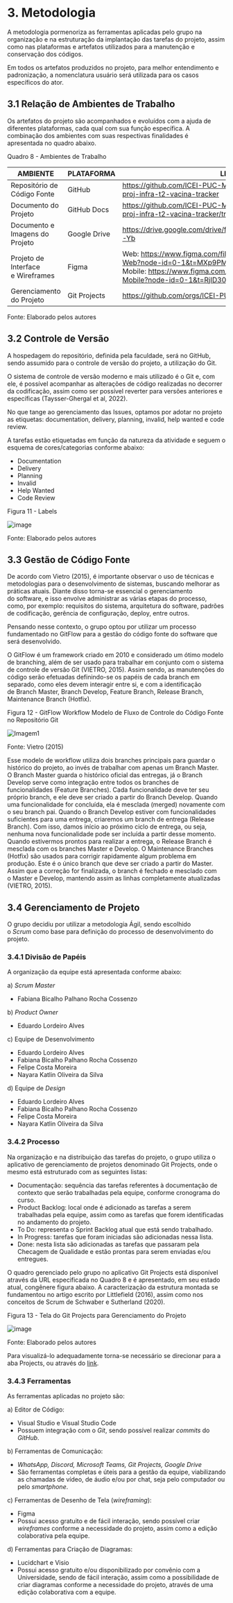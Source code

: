
# 3. Metodologia

A metodologia pormenoriza as ferramentas aplicadas pelo grupo na organização e na estruturação da implantação das tarefas do projeto, assim como nas plataformas e artefatos utilizados para a manutenção e conservação dos códigos.

Em todos os artefatos produzidos no projeto, para melhor entendimento e padronização, a nomenclatura usuário será utilizada para os casos específicos do ator.


## 3.1 Relação de Ambientes de Trabalho

Os artefatos do projeto são acompanhados e evoluídos com a ajuda de diferentes plataformas, cada qual com sua função específica. A combinação dos ambientes com suas respectivas finalidades é apresentada no quadro abaixo.

Quadro 8 - Ambientes de Trabalho

| AMBIENTE                         | PLATAFORMA   | LINK DE ACESSO |
|----------------------------------|--------------|----------------|
|Repositório de Código Fonte       | GitHub       | https://github.com/ICEI-PUC-Minas-PMV-ADS/pmv-ads-2023-1-e4-proj-infra-t2-vacina-tracker |
|Documento do Projeto              | GitHub Docs  | https://github.com/ICEI-PUC-Minas-PMV-ADS/pmv-ads-2023-1-e4-proj-infra-t2-vacina-tracker/tree/main/docs |
|Documento e Imagens do Projeto    | Google Drive | https://drive.google.com/drive/folders/19flSKVYBKsrLSF6V46qhVD_I4HdnY-Yb |
|Projeto de Interface e Wireframes | Figma        | Web: https://www.figma.com/file/ru3bhVXv6GM2N7Z0HaHhvq/Template-Web?node-id=0-1&t=MXp9PMxn8InUWeOQ-0 <br> Mobile: https://www.figma.com/file/ixeBUXHYrHZ7N2B52eaBUe/Template-Mobile?node-id=0-1&t=RjID30ZUc0UAVvXG-0 |
|Gerenciamento do Projeto          | Git Projects | https://github.com/orgs/ICEI-PUC-Minas-PMV-ADS/projects/235 |

Fonte: Elaborado pelos autores


## 3.2 Controle de Versão

A hospedagem do repositório, definida pela faculdade, será no GitHub, sendo assumido para o controle de versão do projeto, a utilização do Git. 

O sistema de controle de versão moderno e mais utilizado é o Git e, com ele, é possível acompanhar as alterações de código realizadas no decorrer da codificação, assim como ser possível reverter para versões anteriores e específicas (Taysser-Ghergal et al, 2022).

No que tange ao gerenciamento das Issues, optamos por adotar no projeto as etiquetas: documentation, delivery, planning, invalid, help wanted e code review.

A tarefas estão etiquetadas em função da natureza da atividade e seguem o esquema de cores/categorias conforme abaixo:

- Documentation
- Delivery
- Planning
- Invalid
- Help Wanted
- Code Review


Figura 11 - Labels

![image](https://user-images.githubusercontent.com/89549220/226082437-47cc7c26-ee4c-494c-8a07-e54ba17be8a0.png)

Fonte: Elaborado pelos autores


## 3.3 Gestão de Código Fonte

De acordo com Vietro (2015), é importante observar o uso de técnicas e metodologias para o desenvolvimento de sistemas, buscando melhorar as práticas atuais. Diante disso torna-se essencial o gerenciamento do software, e isso envolve administrar as várias etapas do processo, como, por exemplo: requisitos do sistema, arquitetura do software, padrões de codificação, gerência de configuração, deploy, entre outros.

Pensando nesse contexto, o grupo optou por utilizar um processo fundamentado no GitFlow para a gestão do código fonte do software que será desenvolvido.

O GitFlow é um framework criado em 2010 e considerado um ótimo modelo de branching, além de ser usado para trabalhar em conjunto com o sistema de controle de versão Git (VIETRO, 2015). Assim sendo, as manutenções do código serão efetuadas definindo-se os papéis de cada branch em separado, como eles devem interagir entre si, e com a identificação de Branch Master, Branch Develop, Feature Branch, Release Branch, Maintenance Branch (Hotfix).

Figura 12 - GitFlow Workflow Modelo de Fluxo de Controle do Código Fonte no Repositório Git

![Imagem1](https://user-images.githubusercontent.com/89549220/226082748-7891d5be-1822-4a87-a352-003bd21ba72f.png)

Fonte: Vietro (2015)


Esse modelo de workflow utiliza dois branches principais para guardar o histórico do projeto, ao invés de trabalhar com apenas um Branch Master. O Branch Master guarda o histórico oficial das entregas, já o Branch Develop serve como integração entre todos os branches de funcionalidades (Feature Branches). Cada funcionalidade deve ter seu próprio branch, e ele deve ser criado a partir do Branch Develop. Quando uma funcionalidade for concluída, ela é mesclada (merged) novamente com o seu branch pai. Quando o Branch Develop estiver com funcionalidades suficientes para uma entrega, criaremos um branch de entrega (Release Branch). Com isso, damos início ao próximo ciclo de entrega, ou seja, nenhuma nova funcionalidade pode ser incluída a partir desse momento. Quando estivermos prontos para realizar a entrega, o Release Branch é mesclada com os branches Master e Develop. O Maintenance Branches (Hotfix) são usados para corrigir rapidamente algum problema em produção. Este é o único branch que deve ser criado a partir do Master. Assim que a correção for finalizada, o branch é fechado e mesclado com o Master e Develop, mantendo assim as linhas completamente atualizadas (VIETRO, 2015).


## 3.4 Gerenciamento de Projeto

O grupo decidiu por utilizar a metodologia Ágil, sendo escolhido o _Scrum_ como base para definição do processo de desenvolvimento do projeto.

### 3.4.1 Divisão de Papéis

A organização da equipe está apresentada conforme abaixo:

a) _Scrum Master_
  *	Fabiana Bicalho Palhano Rocha Cossenzo

b) _Product Owner_
  * Eduardo Lordeiro Alves

c) Equipe de Desenvolvimento
  * Eduardo Lordeiro Alves
  * Fabiana Bicalho Palhano Rocha Cossenzo
  * Felipe Costa Moreira
  * Nayara Katlin Oliveira da Silva
  
d) Equipe de _Design_ 
  * Eduardo Lordeiro Alves
  * Fabiana Bicalho Palhano Rocha Cossenzo
  * Felipe Costa Moreira
  * Nayara Katlin Oliveira da Silva
  
  
### 3.4.2 Processo

Na organização e na distribuição das tarefas do projeto, o grupo utiliza o aplicativo de gerenciamento de projetos denominado Git Projects, onde o mesmo está estruturado com as seguintes listas:

- Documentação: sequência das tarefas referentes à documentação de contexto que serão trabalhadas pela equipe, conforme cronograma do curso.
- Product Backlog: local onde é adicionado as tarefas a serem trabalhadas pela equipe, assim como as tarefas que forem identificadas no andamento do projeto.
- To Do: representa o Sprint Backlog atual que está sendo trabalhado.
- In Progress: tarefas que foram iniciadas são adicionadas nessa lista.
- Done: nesta lista são adicionadas as tarefas que passaram pela Checagem de Qualidade e estão prontas para serem enviadas e/ou entregues.

O quadro gerenciado pelo grupo no aplicativo Git Projects está disponível através da URL especificada no Quadro 8 e é apresentado, em seu estado atual, congênere figura abaixo. A caracterização da estrutura montada se fundamentou no artigo escrito por Littlefield (2016), assim como nos conceitos de Scrum de Schwaber e Sutherland (2020).

Figura 13 - Tela do Git Projects para Gerenciamento do Projeto

![image](https://user-images.githubusercontent.com/89549220/230413909-d922c960-aad3-484e-b56a-6727e65d575c.png)

Fonte: Elaborado pelos autores

Para visualizá-lo adequadamente torna-se necessário se direcionar para a aba Projects, ou através do [link](https://github.com/orgs/ICEI-PUC-Minas-PMV-ADS/projects/235/views/1).


### 3.4.3 Ferramentas

As ferramentas aplicadas no projeto são:

a) Editor de Código:
- Visual Studio e Visual Studio Code
- Possuem integração com o _Git_, sendo possível realizar _commits_ do _GitHub_.

b) Ferramentas de Comunicação:
- _WhatsApp, Discord, Microsoft Teams, Git Projects, Google Drive_
- São ferramentas completas e úteis para a gestão da equipe, viabilizando as chamadas de vídeo, de áudio e/ou por chat, seja pelo computador ou pelo _smartphone_.

c) Ferramentas de Desenho de Tela (_wireframing_):
- Figma
- Possui acesso gratuito e de fácil interação, sendo possível criar _wireframes_ conforme a necessidade do projeto, assim como a edição colaborativa pela equipe.

d) Ferramentas para Criação de Diagramas:
- Lucidchart e Visio
- Possui acesso gratuito e/ou disponibilizado por convênio com a Universidade, sendo de fácil interação, assim como a possibilidade de criar diagramas conforme a necessidade do projeto, através de uma edição colaborativa com a equipe.


